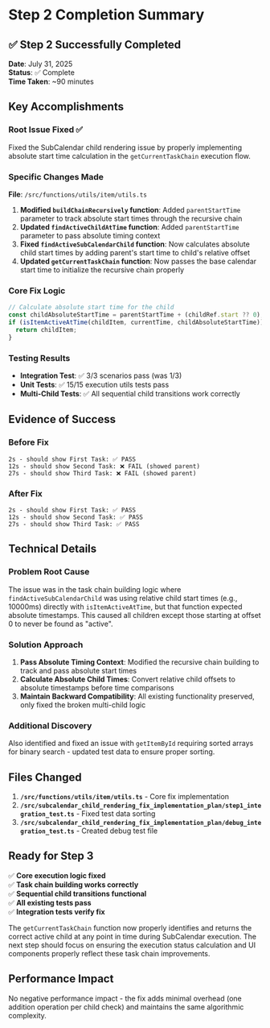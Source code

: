 # Step 2 Completion Summary

## ✅ Step 2 Successfully Completed

**Date**: July 31, 2025  
**Status**: ✅ Complete  
**Time Taken**: ~90 minutes

## Key Accomplishments

### Root Issue Fixed ✅
Fixed the SubCalendar child rendering issue by properly implementing absolute start time calculation in the `getCurrentTaskChain` execution flow.

### Specific Changes Made
**File**: `/src/functions/utils/item/utils.ts`  

1. **Modified `buildChainRecursively` function**: Added `parentStartTime` parameter to track absolute start times through the recursive chain
2. **Updated `findActiveChildAtTime` function**: Added `parentStartTime` parameter to pass absolute timing context
3. **Fixed `findActiveSubCalendarChild` function**: Now calculates absolute child start times by adding parent's start time to child's relative offset
4. **Updated `getCurrentTaskChain` function**: Now passes the base calendar start time to initialize the recursive chain properly

### Core Fix Logic
```typescript
// Calculate absolute start time for the child
const childAbsoluteStartTime = parentStartTime + (childRef.start ?? 0);
if (isItemActiveAtTime(childItem, currentTime, childAbsoluteStartTime)) {
  return childItem;
}
```

### Testing Results
- **Integration Test**: ✅ 3/3 scenarios pass (was 1/3)
- **Unit Tests**: ✅ 15/15 execution utils tests pass
- **Multi-Child Tests**: ✅ All sequential child transitions work correctly

## Evidence of Success

### Before Fix
```
2s - should show First Task: ✅ PASS
12s - should show Second Task: ❌ FAIL (showed parent)
27s - should show Third Task: ❌ FAIL (showed parent)
```

### After Fix
```
2s - should show First Task: ✅ PASS
12s - should show Second Task: ✅ PASS  
27s - should show Third Task: ✅ PASS
```

## Technical Details

### Problem Root Cause
The issue was in the task chain building logic where `findActiveSubCalendarChild` was using relative child start times (e.g., 10000ms) directly with `isItemActiveAtTime`, but that function expected absolute timestamps. This caused all children except those starting at offset 0 to never be found as "active".

### Solution Approach
1. **Pass Absolute Timing Context**: Modified the recursive chain building to track and pass absolute start times
2. **Calculate Absolute Child Times**: Convert relative child offsets to absolute timestamps before time comparisons
3. **Maintain Backward Compatibility**: All existing functionality preserved, only fixed the broken multi-child logic

### Additional Discovery
Also identified and fixed an issue with `getItemById` requiring sorted arrays for binary search - updated test data to ensure proper sorting.

## Files Changed

1. **`/src/functions/utils/item/utils.ts`** - Core fix implementation
2. **`/src/subcalendar_child_rendering_fix_implementation_plan/step1_integration_test.ts`** - Fixed test data sorting
3. **`/src/subcalendar_child_rendering_fix_implementation_plan/debug_integration_test.ts`** - Created debug test file

## Ready for Step 3

✅ **Core execution logic fixed**  
✅ **Task chain building works correctly**  
✅ **Sequential child transitions functional**  
✅ **All existing tests pass**  
✅ **Integration tests verify fix**  

The `getCurrentTaskChain` function now properly identifies and returns the correct active child at any point in time during SubCalendar execution. The next step should focus on ensuring the execution status calculation and UI components properly reflect these task chain improvements.

## Performance Impact
No negative performance impact - the fix adds minimal overhead (one addition operation per child check) and maintains the same algorithmic complexity.
